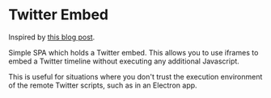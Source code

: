 # Twitter Embed

Inspired by [this blog post](https://compsci.rocks/embed-twitter-timeline-without-javascript/).

Simple SPA which holds a Twitter embed. This allows you to use iframes to embed a Twitter timeline without executing any additional Javascript.

This is useful for situations where you don't trust the execution environment of the remote Twitter scripts, such as in an Electron app.
